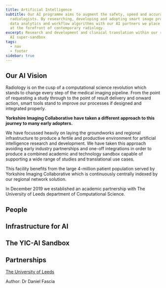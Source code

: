 ```yaml
---
title: Artificial Intelligence
subtitle: Our AI programme aims to augment the safety, speed and accuracy of our
  radiologists. By researching, developing and adopting smart image processing,
  data analytics and workflow algorithms with our AI partners we place ourselves
  at the forefront of contemporary radiology.
excerpt: Research and development and clinical translation within our regional
  AI super-sandbox
tags:
  - nav
  - footer
sidebar: true
---
```

## Our AI Vision

Radiology is on the cusp of a computational science revolution which stands to change every step of the medical imaging pipeline. From the point of requesting a study through to the point of result delivery and onward action, smart tools stand to improve our processes if designed and integrated properly.

**Yorkshire Imaging Collaborative have taken a different approach to this journey to many early adopters.**

We have focussed heavily on laying the groundworks and regional infrastructure to produce a fertile and productive environment for artificial intelligence research and development. We have taken this approach avoiding early industry partnerships and one-off integrations in order to produce a combined academic and technology sandbox capable of supporting a wide range of studies and translational use cases.

This facility benefits from the large 4-million patient population served by Yorkshire Imaging Collaborative which is continuously centrally indexed by our regional network solution.

In December 2019 we established an academic partnership with The University of Leeds department of Computational Science.

## People

## Infrastructure for AI

## The YIC-AI Sandbox

## Partnerships

[The University of Leeds](https://eps.leeds.ac.uk/computing)

Author: Dr Daniel Fascia